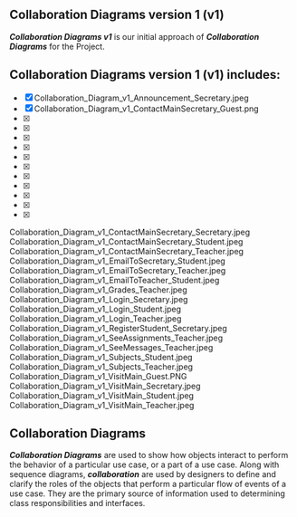 ## Collaboration Diagrams version 1 (v1)
**_Collaboration Diagrams v1_** is our initial approach of **_Collaboration Diagrams_** for the Project.

## Collaboration Diagrams version 1 (v1) includes:
- [x] Collaboration_Diagram_v1_Announcement_Secretary.jpeg
- [x] Collaboration_Diagram_v1_ContactMainSecretary_Guest.png
- [x] 
- [x] 
- [x] 
- [x] 
- [x] 
- [x] 
- [x] 
- [x] 
- [x] 
- [x] 
- [x] 

Collaboration_Diagram_v1_ContactMainSecretary_Secretary.jpeg
Collaboration_Diagram_v1_ContactMainSecretary_Student.jpeg
Collaboration_Diagram_v1_ContactMainSecretary_Teacher.jpeg
Collaboration_Diagram_v1_EmailToSecretary_Student.jpeg
Collaboration_Diagram_v1_EmailToSecretary_Teacher.jpeg
Collaboration_Diagram_v1_EmailToTeacher_Student.jpeg
Collaboration_Diagram_v1_Grades_Teacher.jpeg
Collaboration_Diagram_v1_Login_Secretary.jpeg
Collaboration_Diagram_v1_Login_Student.jpeg
Collaboration_Diagram_v1_Login_Teacher.jpeg
Collaboration_Diagram_v1_RegisterStudent_Secretary.jpeg
Collaboration_Diagram_v1_SeeAssignments_Teacher.jpeg
Collaboration_Diagram_v1_SeeMessages_Teacher.jpeg
Collaboration_Diagram_v1_Subjects_Student.jpeg
Collaboration_Diagram_v1_Subjects_Teacher.jpeg
Collaboration_Diagram_v1_VisitMain_Guest.PNG
Collaboration_Diagram_v1_VisitMain_Secretary.jpeg
Collaboration_Diagram_v1_VisitMain_Student.jpeg
Collaboration_Diagram_v1_VisitMain_Teacher.jpeg


## Collaboration Diagrams 
**_Collaboration Diagrams_** are used to show how objects interact to perform the behavior of a particular use case, or a part of a use case. Along with sequence diagrams, **_collaboration_** are used by designers to define and clarify the roles of the objects that perform a particular flow of events of a use case.  They are the primary source of information used to determining class responsibilities and interfaces.
